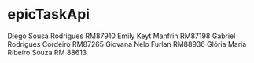 # epicTaskApi

Diego Sousa Rodrigues RM87910
Emily Keyt Manfrin RM87198
Gabriel Rodrigues Cordeiro RM87265
Giovana Nelo Furlan RM88936
Glória Maria Ribeiro Souza RM 88613
